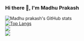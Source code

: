 ### Hi there 👋, I'm Madhu Prakash  
![Madhu prakash's GitHub stats](https://github-readme-stats.vercel.app/api?username=madhuprakash19&show_icons=true&theme=radical)
<br>
[![Top Langs](https://github-readme-stats.vercel.app/api/top-langs/?username=madhuprakash19&layout=compact)](https://github.com/madhuprakash19/github-readme-stats)
<br>
![](https://komarev.com/ghpvc/?username=madhuprakash19)
<br>
 ![](https://activity-graph.herokuapp.com/graph?username=madhuprakash19&theme=redical)


